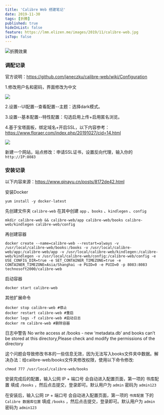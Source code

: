 ```yaml
---
title: 'Calibre Web 搭建笔记'
date: 2019-11-30
tags: [折腾]
published: true
hideInList: false
feature: https://lmm.elizen.me/images/2019/11/calibre-web.jpg
isTop: false
---
```


![折腾效果](https://lmm.elizen.me/images/2019/11/calibre-web.jpg)

### 调配记录

官方说明：<https://github.com/janeczku/calibre-web/wiki/Configuration>

1.修改用户名和密码，界面修改为中文

<!--more-->

![](https://lmm.elizen.me/images/2019/11/calibre-web-1.png)

2.设置--UI配置--查看配置--主题：选择dark模式。

3.设置--基本配置--特性配置：勾选启用上传+启用匿名浏览。

4.基于宝塔面板，绑定域名+开启SSL，以下内容参考：<https://www.floraer.com/index.php/20191027/cid=14.html>

![](https://lmm.elizen.me/images/2019/12/calibre-web-3.png)

新建一个网站，站点修改：申请SSL证书，设置反向代理，输入你的 `http://IP:8083`

### 安装记录

以下内容来源：<https://www.qinayu.cn/posts/8172de42.html>

安装Docker

```
yum install -y docker-latest
```

先创建文件夹 `calibre-web` 在其中创建 `app` 、`books` 、`kindlegen` 、`config`

```
mkdir calibre-web && calibre-web/app calibre-web/books calibre-web/kindlegen calibre-web/config
```

再创建容器

```
docker create --name=calibre-web --restart=always -v /usr/local/calibre-web/books:/books -v /usr/local/calibre-web/app:/calibre-web/app -v /usr/local/calibre-web/kindlegen:/calibre-web/kindlegen -v /usr/local/calibre-web/config:/calibre-web/config -e USE_CONFIG_DIR=true -e SET_CONTAINER_TIMEZONE=true -e CONTAINER_TIMEZONE=Asia/Shanghai -e PGID=0 -e PUID=0 -p 8083:8083 technosoft2000/calibre-web
```

启动容器

```
docker start calibre-web
```

其他扩展命令

```
docker stop calibre-web #停止
docker restart calibre-web #重启
docker logs -f calibre-web #启动日志
docker rm calibre-web #删除容器
```

日志中警告 No write access at /books - new ‘metadata.db’ and books can’t be stored at this directory,Please check and modify the permissions of the directory

这个问题会导致修改书本的一些信息无效，因为无法写入books文件夹中数据。解决办法：给calibre-web/books文件夹修改权限，使用以下命令修改:

```
chmod 777 /usr/local/calibre-web/books
```

安装完成后的配置，输入公网 IP + 端口号 会自动进入配置页面，第一项的 书库配置 填成 `/books` ，然后点击提交，登录即可。默认用户为 `admin` 密码为 `admin123`

在安装后，输入公网 `IP` + 端口号 会自动进入配置页面，第一项的 `书库配置` 下的 `Calibre 数据库位置` 填成 `/books` ，然后点击提交，登录即可。默认用户为 `admin `密码为 `admin123`